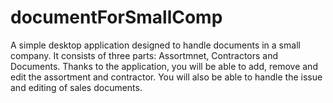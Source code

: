 # documentForSmallComp
A simple desktop application designed to handle documents in a small company. It consists of three parts: Assortmnet,
Contractors and Documents. Thanks to the application, you will be able to add, remove and edit the assortment and contractor. 
You will also be able to handle the issue and editing of sales documents.
